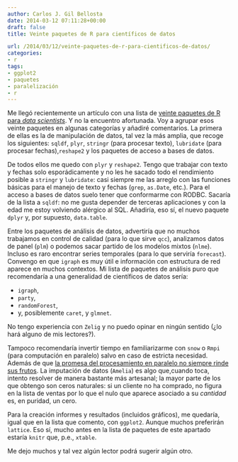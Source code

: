 ```yaml
---
author: Carlos J. Gil Bellosta
date: 2014-03-12 07:11:28+00:00
draft: false
title: Veinte paquetes de R para científicos de datos

url: /2014/03/12/veinte-paquetes-de-r-para-cientificos-de-datos/
categories:
- r
tags:
- ggplot2
- paquetes
- paralelización
- r
---
```


Me llegó recientemente un artículo con una lista de [veinte paquetes de R para _data scientists_](http://datascientistinsights.com/2013/02/25/20-r-packages-that-should-impact-every-data-scientist/). Y no la encuentro afortunada. Voy a agrupar esos veinte paquetes en algunas categorías y añadiré comentarios. La primera de ellas es la de manipulación de datos, tal vez la más amplia, que recoge los siguientes: `sqldf`, `plyr`, `stringr` (para procesar texto), `lubridate` (para procesar fechas),`reshape2` y los paquetes de acceso a bases de datos.

De todos ellos me quedo con `plyr` y `reshape2`. Tengo que trabajar con texto y fechas solo esporádicamente y no les he sacado todo el rendimiento posible a `stringr` y `lubridate`: casi siempre me las arreglo con las funciones básicas para el manejo de texto y fechas (`grep`, `as.Date`, etc.). Para el acceso a bases de datos suelo tener que conformarme con RODBC. Sacaría de la lista a `sqldf`: no me gusta depender de terceras aplicaciones y con la edad me estoy volviendo alérgico al SQL. Añadiría, eso sí, el nuevo paquete `dplyr` y, por supuesto, `data.table`.

Entre los paquetes de análisis de datos, advertiría que no muchos trabajamos en control de calidad (para lo que sirve `qcc`), analizamos datos de panel (`plm`) o podemos sacar partido de los modelos mixtos (`nlme`). Incluso es raro encontrar series temporales (para lo que serviría `forecast`). Convengo en que `igraph` es muy útil e información con estructura de red aparece en muchos contextos. Mi lista de paquetes de análisis puro que recomendaría a una generalidad de científicos de datos sería:

* `igraph`,
* `party`,
* `randomForest`,
* y, posiblemente `caret`, y `glmnet`.

No tengo experiencia con `Zelig` y no puedo opinar en ningún sentido (¿lo hará alguno de mis lectores?).

Tampoco recomendaría invertir tiempo en familiarizarme con `snow` o `Rmpi` (para computación en paralelo) salvo en caso de estricta necesidad. Además de que [la promesa del procesamiento en paralelo no siempre rinde sus frutos](http://grokbase.com/t/r/r-sig-hpc/142djfy2m9/why-pure-computation-time-in-parallel-is-longer-than-the-serial-version). La imputación de datos (`Amelia`) es algo que,cuando toca, intento resolver de manera bastante más artesanal; la mayor parte de los que obtengo son ceros naturales: si un cliente no ha comprado, no figura en la lista de ventas por lo que el nulo que aparece asociado a su _cantidad_ es, en puridad, un cero.

Para la creación informes y resultados (incluidos gráficos), me quedaría, igual que en la lista que comento, con `ggplot2`. Aunque muchos preferirán `lattice`. Eso sí, mucho antes en la lista de paquetes de este apartado estaría `knitr` que, p.e., `xtable`.

Me dejo muchos y tal vez algún lector podrá sugerir algún otro.
